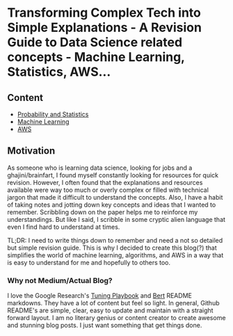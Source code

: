 # Transforming Complex Tech into Simple Explanations - A Revision Guide to Data Science related concepts - Machine Learning, Statistics, AWS...
## Content
* [Probability and Statistics]()
* [Machine Learning]()
* [AWS]()
## Motivation
As someone who is learning data science, looking for jobs and a ghajini/brainfart, I found myself constantly looking for resources for quick revision. However, I often found that the explanations and resources available were way too much or overly complex or filled with technical jargon that made it difficult to understand the concepts. Also, I have a habit of taking notes and jotting down key concepts and ideas that I wanted to remember. Scribbling down on the paper helps me to reinforce my understandings. But like I said, I scribble in some cryptic alien language that even I find hard to understand at times.

TL;DR: I need to write things down to remember and need a not so detailed but simple revision guide. This is why I decided to create this blog(?) that simplifies the world of machine learning, algorithms, and AWS in a way that is easy to understand for me and hopefully to others too.
### Why not Medium/Actual Blog?
I love the Google Research's [Tuning Playbook](https://github.com/google-research/tuning_playbook) and [Bert](https://github.com/google-research/bert) README markdowns. They have a lot of content but feel so light. In general, Github README's are simple, clear, easy to update and maintain with a straight forward layout. I am no literary genius or content creator to create awesome and stunning blog posts. I just want something that get things done.
